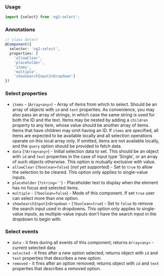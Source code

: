 ### Usage
```typescript
import {select} from 'ng2-select';
```

### Annotations
```typescript
// class Select
@Component({
  selector: 'ng2-select',
  properties: [
    'allowClear',
    'placeholder',
    'items',
    'multiple',
    'showSearchInputInDropdown']
})
```

### Select properties

  - `items` - (`Array<any>`) - Array of items from which to select. Should be an array of objects with `id` and `text` properties.
  As convenience, you may also pass an array of strings, in which case the same string is used for both the ID and the text.
  Items may be nested by adding a `children` property to any item, whose value should be another array of items. Items that have children may omit having an ID.
  If `items` are specified, all items are expected to be available locally and all selection operations operate on this local array only.
  If omitted, items are not available locally, and the `query` option should be provided to fetch data.
  - `data` (`?Array<any>`) - Initial selection data to set. This should be an object with `id` and `text` properties in the case of input type 'Single',
  or an array of such objects otherwise. This option is mutually exclusive with value.
  - `allowClear` (`?boolean=false`) (*not yet supported*) - Set to `true` to allow the selection to be cleared. This option only applies to single-value inputs.
  - `placeholder` (`?string=''`) - Placeholder text to display when the element has no focus and selected items.
  - `multiple` - (`?boolean=false`) - Mode of this component. If set `true` user can select more than one option.
  - `showSearchInputInDropdown` - (`?boolean=true`) - Set to `false` to remove the search input used in dropdowns.
  This option only applies to single-value inputs, as multiple-value inputs don't have the search input in the dropdown to begin with.

### Select events

  - `data` - it fires during all events of this component; returns `Array<any>` - current selected data
  - `selected` - it fires after a new option selected; returns object with `id` and `text` properties that describes a new option.
  - `removed` - it fires after an option removed; returns object with `id` and `text` properties that describes a removed option.
